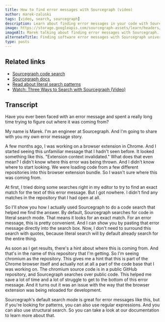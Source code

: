 ```yaml
---
title: How to find error messages with Sourcegraph (video)
author: marek-zaluski
tags: [video, search, sourcegraph]
description: Learn about finding error messages in your code with Sourcegraph.
image: https://storage.googleapis.com/sourcegraph-assets/learn/headers/how-to-find-error-messages-with-sourcegraph-thumbnail.jpg
imageAlt: Marek talking about finding error messages with Sourcegraph.
alternateTitle: Finding software error messages with Sourcegraph universal code search
type: posts
---
```


<EmbeddedYoutubeVideo id="r2CpLe1h89I" />

## Related links

- [Sourcegraph code search](https://sourcegraph.com/search)
- [Sourcegraph docs](https://docs.sourcegraph.com)
- [Read about literal search patterns](/literal-search-patterns)
- [Watch: Three Ways to Search with Sourcegraph (Video)](/three-ways-to-search-video)

## Transcript

Have you ever been faced with an error message and spent a really long time trying to figure out where it was coming from?

My name is Marek. I'm an engineer at Sourcegraph. And I'm going to share with you my own error message story.

A few months ago, I was working on a browser extension in Chrome. And I started seeing this unfamiliar message that I hadn't seen before. It looked something like this. "Extension context invalidated." What does that even mean? I didn't know where this error was being thrown. And I didn't know where to start looking. We were loading code from a few different repositories into this browser extension bundle. So I wasn't sure where this was coming from.

At first, I tried doing some searches right in my editor to try to find an exact match for the text of this error message. But I got nowhere. I didn't find any matches in the repository that I had open at all.

So I'll show you how I actually used Sourcegraph to do a code search that helped me find the answer. By default, Sourcegraph searches for code in literal search mode. That means it looks for an exact match. For an error message, this is pretty convenient. And I can show you by pasting that error message directly into the search box. Now, I don't need to surround this search with quotes, because literal search will by default already search for the entire thing.

As soon as I get results, there's a hint about where this is coming from. And that's in the name of this repository that I'm getting. So I'm seeing chromium as the repository. This gives me a hint that this is part of the Chrome browser itself and actually not at all a part of the code base that I was working on. The chromium source code is in a public GitHub repository, and Sourcegraph searches over public code. This helped me save a lot of time and a lot of struggle to get to the bottom of this error message. And it turns out it was an issue with the way that the browser extension was being reloaded for development.

Sourcegraph's default search mode is great for error messages like this, but if you're looking for patterns, you can also use regular expressions. And you can also use structural search. So you can take a look at our documentation to learn more about that.
